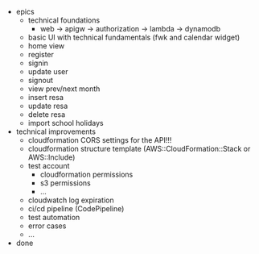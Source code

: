 * epics
    * technical foundations
        * web -> apigw -> authorization -> lambda -> dynamodb
    * basic UI with technical fundamentals (fwk and calendar widget)
    * home view
    * register
    * signin
    * update user
    * signout
    * view prev/next month
    * insert resa
    * update resa
    * delete resa
    * import school holidays
* technical improvements
    * cloudformation CORS settings for the API!!!
    * cloudformation structure template (AWS::CloudFormation::Stack or AWS::Include)
    * test account
        * cloudformation permissions
        * s3 permissions
        * ...
    * cloudwatch log expiration
    * ci/cd pipeline (CodePipeline)
    * test automation
    * error cases
    * ...
* done
